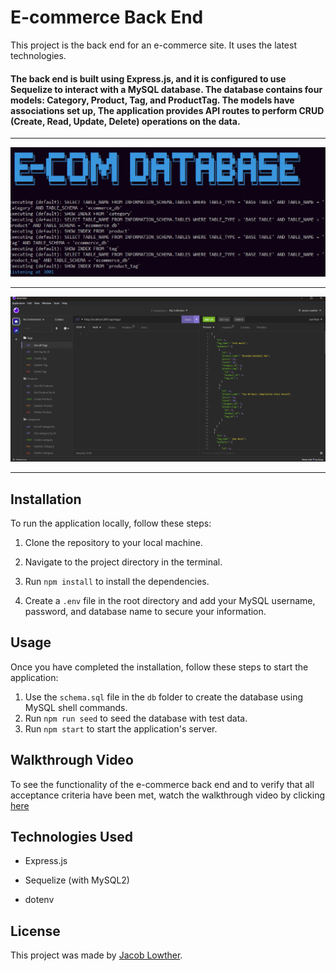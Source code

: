 # E-commerce Back End

This project is the back end for an e-commerce site. It uses the latest technologies.

#### The back end is built using Express.js, and it is configured to use Sequelize to interact with a MySQL database. The database contains four models: Category, Product, Tag, and ProductTag. The models have associations set up, The application provides API routes to perform CRUD (Create, Read, Update, Delete) operations on the data.
---

![preview1](preview/1.png)

---

![preview2](preview/2.png)

---
## Installation

To run the application locally, follow these steps:

1. Clone the repository to your local machine.

2. Navigate to the project directory in the terminal.

3. Run `npm install` to install the dependencies.

4. Create a `.env` file in the root directory and add your MySQL username, password, and database name to secure your information.

## Usage

Once you have completed the installation, follow these steps to start the application:

1. Use the `schema.sql` file in the `db` folder to create the database using MySQL shell commands.
2. Run `npm run seed` to seed the database with test data.
3. Run `npm start` to start the application's server.

## Walkthrough Video

To see the functionality of the e-commerce back end and to verify that all acceptance criteria have been met, watch the walkthrough video by clicking [here](https://clipchamp.com/watch/FUXauMYql8i)

## Technologies Used

- Express.js

- Sequelize (with MySQL2)

- dotenv


## License

This project was made by [Jacob Lowther](https://github.com/YggdrasilJL/).

``````